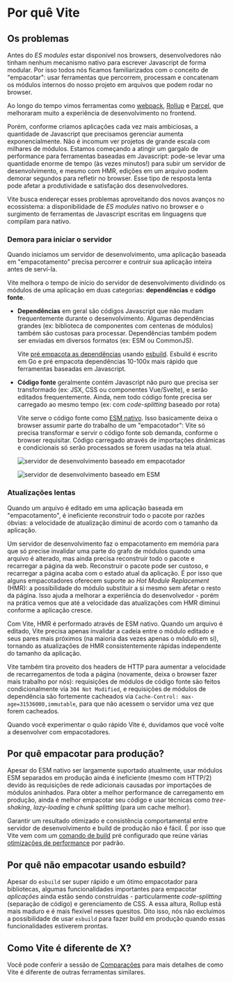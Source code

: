 # Por quê Vite

## Os problemas

Antes do _ES modules_ estar disponível nos browsers, desenvolvedores não tinham nenhum mecanismo nativo para escrever Javascript de forma modular. Por isso todos nós ficamos familiarizados com o conceito de "empacotar": usar ferramentas que percorrem, processam e concatenam os módulos internos do nosso projeto em arquivos que podem rodar no browser.

Ao longo do tempo vimos ferramentas como [webpack](https://webpack.js.org/), [Rollup](https://rollupjs.org) e [Parcel](https://parceljs.org/), que melhoraram muito a experiência de desenvolvimento no frontend.

Porém, conforme criamos aplicações cada vez mais ambiciosas, a quantidade de Javascript que precisamos gerenciar aumenta exponencialmente. Não é incomum ver projetos de grande escala com milhares de módulos. Estamos começando a atingir um gargalo de performance para ferramentas baseadas em Javascript: pode-se levar uma quantidade enorme de tempo (às vezes minutos!) para subir um servidor de desenvolvimento, e mesmo com HMR, edições em um arquivo podem demorar segundos para refletir no browser. Esse tipo de resposta lenta pode afetar a produtividade e satisfação dos desenvolvedores.

Vite busca endereçar esses problemas aproveitando dos novos avanços no ecossistema: a disponibilidade de _ES modules_ nativo no browser e o surgimento de ferramentas de Javascript escritas em linguagens que compilam para nativo.

### Demora para iniciar o servidor

Quando iniciamos um servidor de desenvolvimento, uma aplicação baseada em "empacotamento" precisa percorrer e contruir sua aplicação inteira antes de serví-la.

Vite melhora o tempo de início do servidor de desenvolvimento dividindo os módulos de uma aplicação em duas categorias: **dependências** e **código fonte**.

- **Dependências** em geral são códigos Javascript que não mudam frequentemente durante o desenvolvimento. Algumas dependências grandes (ex: biblioteca de componentes com centenas de módulos) também são custosas para processar. Dependências também podem ser enviadas em diversos formatos (ex: ESM ou CommonJS).

  Vite [pré empacota as dependências](./dep-pre-bundling) usando [esbuild](https://esbuild.github.io/). Esbuild é escrito em Go e pré empacota dependências 10-100x mais rápido que ferramentas baseadas em Javascript.

- **Código fonte** geralmente contém Javascript não puro que precisa ser transformado (ex: JSX, CSS ou componentes Vue/Svelte), e serão editados frequentemente. Ainda, nem todo código fonte precisa ser carregado ao mesmo tempo (ex: com _code-splitting_ baseado por rota)

  Vite serve o código fonte como [ESM nativo](https://developer.mozilla.org/en-US/docs/Web/JavaScript/Guide/Modules). Isso basicamente deixa o browser assumir parte do trabalho de um "empacotador": Vite só precisa transformar e servir o código fonte sob demanda, conforme o browser requisitar. Código carregado através de importações dinâmicas e condicionais só serão processados se forem usadas na tela atual.

  ![servidor de desenvolvimento baseado em empacotador](/images/bundler.png)

  ![servidor de desenvolvimento baseado em ESM](/images/esm.png)

### Atualizações lentas

Quando um arquivo é editado em uma aplicação baseada em "empacotamento", é ineficiente reconstruir todo o pacote por razões óbvias: a velocidade de atualização diminui de acordo com o tamanho da aplicação.

Um servidor de desenvolvimento faz o empacotamento em memória para que só precise invalidar uma parte do grafo de módulos quando uma arquivo é alterado, mas ainda precisa reconstruir todo o pacote e recarregar a página da web. Reconstruir o pacote pode ser custoso, e recarregar a página acaba com o estado atual da aplicação. É por isso que alguns empacotadores oferecem suporte ao _Hot Module Replacement_ (HMR): a possibilidade do módulo substituir a si mesmo sem afetar o resto da página. Isso ajuda a melhorar a experiência do desenvolvedor - porém na prática vemos que até a velocidade das atualizações com HMR diminui conforme a aplicação cresce.

Com Vite, HMR é performado através de ESM nativo. Quando um arquivo é editado, Vite precisa apenas invalidar a cadeia entre o módulo editado e seus pares mais próximos (na maioria das vezes apenas o módulo em si), tornando as atualizações de HMR consistentemente rápidas independente do tamanho da aplicação.

Vite também tira proveito dos headers de HTTP para aumentar a velocidade de recarregamentos de toda a página (novamente, deixa o browser fazer mais trabalho por nós): requisições de módulos de código fonte são feitos condicionalmente via `304 Not Modified`, e requisições de módulos de dependência são fortemente cacheados via `Cache-Control: max-age=31536000,immutable`, para que não acessem o servidor uma vez que forem cacheados.

Quando você experimentar o quão rápido Vite é, duvidamos que você volte a desenvolver com empacotadores.

## Por quê empacotar para produção?

Apesar do ESM nativo ser largamente suportado atualmente, usar módulos ESM separados em produção ainda é ineficiente (mesmo com HTTP/2) devido às requisições de rede adicionais causadas por importações de módulos aninhados. Para obter a melhor performance de carregamento em produção, ainda é melhor empacotar seu código e usar técnicas como _tree-shaking_, _lazy-loading_ e _chunk splitting_ (para um cache melhor).

Garantir um resultado otimizado e consistência comportamental entre servidor de desenvolvimento e build de produção não é fácil. É por isso que Vite vem com um [comando de build](./build) pré configurado que reúne várias [otimizações de performance](./features#build-optimizations) por padrão.

## Por quê não empacotar usando esbuild?

Apesar do `esbuild` ser super rápido e um ótimo empacotador para bibliotecas, algumas funcionalidades importantes para empacotar _aplicações_ ainda estão sendo construídas - particularmente _code-splitting_ (separação de código) e gerenciamento de CSS. A essa altura, Rollup está mais maduro e é mais flexível nesses quesitos. Dito isso, nós não excluímos a possibilidade de usar `esbuild` para fazer build em produção quando essas funcionalidades estiverem prontas.

## Como Vite é diferente de X?

Você pode conferir a sessão de [Comparações](./comparisons) para mais detalhes de como Vite é diferente de outras ferramentas similares.
